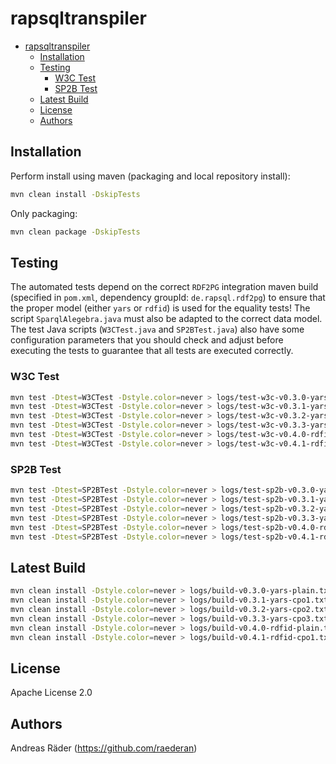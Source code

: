 # rapsqltranspiler

- [rapsqltranspiler](#rapsqltranspiler)
  - [Installation](#installation)
  - [Testing](#testing)
    - [W3C Test](#w3c-test)
    - [SP2B Test](#sp2b-test)
  - [Latest Build](#latest-build)
  - [License](#license)
  - [Authors](#authors)

## Installation

Perform install using maven (packaging and local repository install):

```bash
mvn clean install -DskipTests
```

Only packaging:

```bash
mvn clean package -DskipTests
```

## Testing

The automated tests depend on the correct `RDF2PG` integration maven build (specified in `pom.xml`, dependency groupId: `de.rapsql.rdf2pg`) to ensure that the proper model (either `yars` or `rdfid`) is used for the equality tests! The script `SparqlAlegebra.java` must also be adapted to the correct data model. The test Java scripts (`W3CTest.java` and `SP2BTest.java`) also have some configuration parameters that you should check and adjust before executing the tests to guarantee that all tests are executed correctly.

### W3C Test

```bash
mvn test -Dtest=W3CTest -Dstyle.color=never > logs/test-w3c-v0.3.0-yars-plain.txt
mvn test -Dtest=W3CTest -Dstyle.color=never > logs/test-w3c-v0.3.1-yars-cpo1.txt
mvn test -Dtest=W3CTest -Dstyle.color=never > logs/test-w3c-v0.3.2-yars-cpo2.txt
mvn test -Dtest=W3CTest -Dstyle.color=never > logs/test-w3c-v0.3.3-yars-cpo3.txt
mvn test -Dtest=W3CTest -Dstyle.color=never > logs/test-w3c-v0.4.0-rdfid-plain.txt
mvn test -Dtest=W3CTest -Dstyle.color=never > logs/test-w3c-v0.4.1-rdfid-cpo1.txt
```

### SP2B Test

```bash
mvn test -Dtest=SP2BTest -Dstyle.color=never > logs/test-sp2b-v0.3.0-yars-plain.txt
mvn test -Dtest=SP2BTest -Dstyle.color=never > logs/test-sp2b-v0.3.1-yars-cpo1.txt
mvn test -Dtest=SP2BTest -Dstyle.color=never > logs/test-sp2b-v0.3.2-yars-cpo2.txt
mvn test -Dtest=SP2BTest -Dstyle.color=never > logs/test-sp2b-v0.3.3-yars-cpo3.txt
mvn test -Dtest=SP2BTest -Dstyle.color=never > logs/test-sp2b-v0.4.0-rdfid-plain.txt
mvn test -Dtest=SP2BTest -Dstyle.color=never > logs/test-sp2b-v0.4.1-rdfid-cpo1.txt
```

## Latest Build

```bash
mvn clean install -Dstyle.color=never > logs/build-v0.3.0-yars-plain.txt
mvn clean install -Dstyle.color=never > logs/build-v0.3.1-yars-cpo1.txt
mvn clean install -Dstyle.color=never > logs/build-v0.3.2-yars-cpo2.txt
mvn clean install -Dstyle.color=never > logs/build-v0.3.3-yars-cpo3.txt
mvn clean install -Dstyle.color=never > logs/build-v0.4.0-rdfid-plain.txt
mvn clean install -Dstyle.color=never > logs/build-v0.4.1-rdfid-cpo1.txt
```

## License

Apache License 2.0

## Authors

Andreas Räder (<https://github.com/raederan>)
